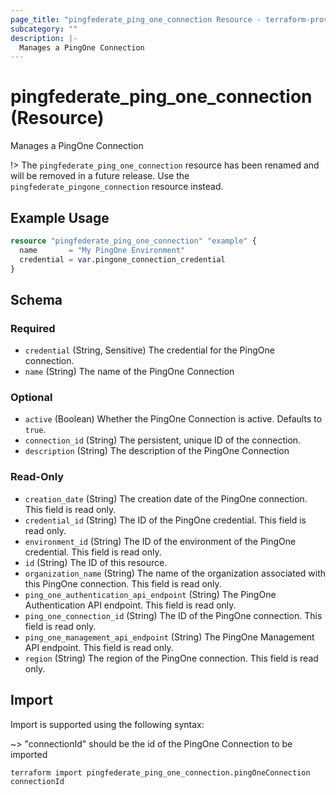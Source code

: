 ```yaml
---
page_title: "pingfederate_ping_one_connection Resource - terraform-provider-pingfederate"
subcategory: ""
description: |-
  Manages a PingOne Connection
---
```


# pingfederate_ping_one_connection (Resource)

Manages a PingOne Connection

!> The `pingfederate_ping_one_connection` resource has been renamed and will be removed in a future release. Use the `pingfederate_pingone_connection` resource instead.

## Example Usage

```terraform
resource "pingfederate_ping_one_connection" "example" {
  name       = "My PingOne Environment"
  credential = var.pingone_connection_credential
}
```

<!-- schema generated by tfplugindocs -->
## Schema

### Required

- `credential` (String, Sensitive) The credential for the PingOne connection.
- `name` (String) The name of the PingOne Connection

### Optional

- `active` (Boolean) Whether the PingOne Connection is active. Defaults to `true`.
- `connection_id` (String) The persistent, unique ID of the connection.
- `description` (String) The description of the PingOne Connection

### Read-Only

- `creation_date` (String) The creation date of the PingOne connection. This field is read only.
- `credential_id` (String) The ID of the PingOne credential. This field is read only.
- `environment_id` (String) The ID of the environment of the PingOne credential. This field is read only.
- `id` (String) The ID of this resource.
- `organization_name` (String) The name of the organization associated with this PingOne connection. This field is read only.
- `ping_one_authentication_api_endpoint` (String) The PingOne Authentication API endpoint. This field is read only.
- `ping_one_connection_id` (String) The ID of the PingOne connection. This field is read only.
- `ping_one_management_api_endpoint` (String) The PingOne Management API endpoint. This field is read only.
- `region` (String) The region of the PingOne connection. This field is read only.

## Import

Import is supported using the following syntax:

~> "connectionId" should be the id of the PingOne Connection to be imported

```shell
terraform import pingfederate_ping_one_connection.pingOneConnection connectionId
```